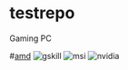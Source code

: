 # testrepo
Gaming PC

#[amd](https://img.shields.io/badge/AMD_Ryzen_5_3600-ED1C24?style=for-the-badge&logo=amd&logoColor=white&height=50)
![gskill](https://custom-icon-badges.demolab.com/badge/G.SKILL_Trident_Z_16G_3600_cl18-000?logo=gskill&logoColor=881b20&style=for-the-badge)
![msi](https://custom-icon-badges.demolab.com/badge/msi_tomahawk_max-f00?logo=msi&logoColor=white&style=for-the-badge)
![nvidia](https://img.shields.io/badge/NVIDIA-RTX_2070-76B900?style=for-the-badge&logo=nvidia&logoColor=w)
